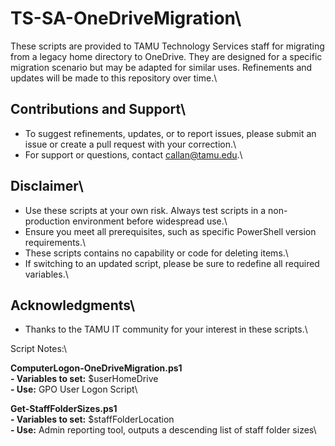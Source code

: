 # TS-SA-OneDriveMigration\

These scripts are provided to TAMU Technology Services staff for migrating from a legacy home directory to OneDrive. They are designed for a specific migration scenario but may be adapted for similar uses. Refinements and updates will be made to this repository over time.\

## Contributions and Support\
- To suggest refinements, updates, or to report issues, please submit an issue or create a pull request with your correction.\
- For support or questions, contact callan@tamu.edu.\

## Disclaimer\
- Use these scripts at your own risk. Always test scripts in a non-production environment before widespread use.\
- Ensure you meet all prerequisites, such as specific PowerShell version requirements.\
- These scripts contains no capability or code for deleting items.\
- If switching to an updated script, please be sure to redefine all required variables.\

## Acknowledgments\
- Thanks to the TAMU IT community for your interest in these scripts.\
 

Script Notes:\

**ComputerLogon-OneDriveMigration.ps1**\
**- Variables to set:** $userHomeDrive\
**- Use:** GPO User Logon Script\

**Get-StaffFolderSizes.ps1**\
**- Variables to set:** $staffFolderLocation\
**- Use:** Admin reporting tool, outputs a descending list of staff folder sizes\